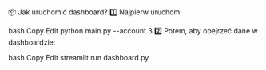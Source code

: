 📦 Jak uruchomić dashboard?
1️⃣ Najpierw uruchom:

bash
Copy
Edit
python main.py --account 3
2️⃣ Potem, aby obejrzeć dane w dashboardzie:

bash
Copy
Edit
streamlit run dashboard.py
